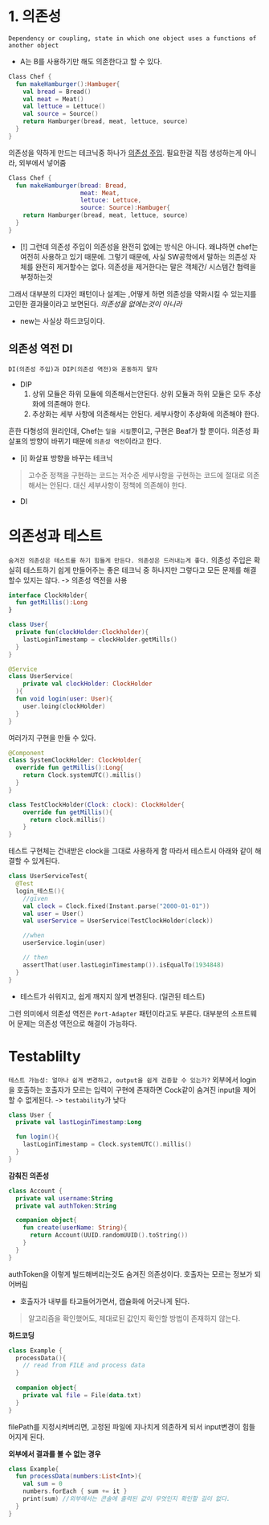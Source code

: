 # 1. 의존성
`Dependency or coupling, state in which one object uses a functions of another object`

- A는 B를 사용하기만 해도 의존한다고 할 수 있다.
```kotlin
Class Chef {
  fun makeHamburger():Hambuger{
    val bread = Bread()
    val meat = Meat()
    val lettuce = Lettuce()
    val source = Source()
    return Hamburger(bread, meat, lettuce, source)
  }
}
```

의존성을 약하게 만드는 테크닉중 하나가 <u>의존성 주입</u>.
필요한걸 직접 생성하는게 아니라, 외부에서 넣어줌
```kotlin
Class Chef {
  fun makeHamburger(bread: Bread, 
					meat: Meat,
					lettuce: Lettuce,
					source: Source):Hambuger{
    return Hamburger(bread, meat, lettuce, source)
  }
}
```

- [!] 그런데 의존성 주입이 의존성을 완전히 없에는 방식은 아니다.
왜냐하면 chef는 여전히 사용하고 있기 때문에. 그렇기 때문에, 사실 SW공학에서 말하는 의존성 자체를 완전히 제거할수는 없다. 의존성을 제거한다는 말은 객체간/ 시스템간 협력을 부정하는것

그래서 대부분의 디자인 패턴이나 설계는 ,어떻게 하면 의존성을 약화시킬 수 있는지를 고민한 결과물이라고 보면된다. *의존성을 없에는것이 아니라*

- new는 사실상 하드코딩이다.

## 의존성 역전 DI
`DI(의존성 주입)과 DIP(의존성 역전)와 혼동하지 말자`
- DIP
	1. 상위 모듈은 하위 모듈에 의존해서는안된다.
	   상위 모듈과 하위 모듈은 모두 추상화에 의존해야 한다.
	2. 추상화는 세부 사항에 의존해서는 안된다. 세부사항이 추상화에 의존해야 한다. 

흔한 다형성의 원리인데, Chef는 `일을 시킬`뿐이고, 구현은 Beaf가 할 뿐이다.
의존성 화살표의 방향이 바뀌기 때문에 `의존성 역전`이라고 한다.
- [i] 화살표 방향을 바꾸는 테크닉

> 고수준 정책을 구현하는 코드는 저수준 세부사항을 구현하는 코드에 절대로 의존해서는 안된다.
> 대신 세부사항이 정책에 의존해야 한다.

- DI
# 의존성과 테스트
`숨겨진 의존성은 테스트를 하기 힘들게 만든다. 의존성은 드러내는게 좋다.`
의존성 주입은 확실히 테스트하기 쉽게 만들어주는 좋은 테크닉 중 하나지만 그렇다고 모든 문제를 해결할수 있지는 않다. -> 의존성 역전을 사용

```kotlin
interface ClockHolder{
  fun getMillis():Long
}

class User{
  private fun(clockHolder:Clockholder){
    lastLoginTimestamp = clockHolder.getMills()
  }
}

@Service
class UserService(
    private val clockHolder: ClockHolder
  ){
  fun void login(user: User){
    user.loing(clockHolder)
  }
}
```

여러가지 구현을 만들 수 있다.
```kotlin
@Component
class SystemClockHolder: ClockHolder{
  override fun getMillis():Long{
    return Clock.systemUTC().millis()
  }
}

class TestClockHolder(Clock: clock): ClockHolder{
	override fun getMillis(){
	  return clock.millis()
	}
}
```
테스트 구현체는 건내받은 clock을 그대로 사용하게 함
따라서 테스트시 아래와 같이 해결할 수 있게된다.

```kotlin
class UserServiceTest{
  @Test
  login_테스트(){
    //given 
    val clock = Clock.fixed(Instant.parse("2000-01-01"))
    val user = User()
    val userService = UserService(TestClockHolder(clock))

	//when
	userService.login(user)

	// then
	assertThat(user.lastLoginTimestamp()).isEqualTo(1934848)
  }
}
```

- 테스트가 쉬워지고, 쉽게 깨지지 않게 변경된다. (일관된 테스트)

그런 의미에서 의존성 역전은 `Port-Adapter` 패턴이라고도 부른다. 대부분의 소프트웨어 문제는 의존성 역전으로 해결이 가능하다.

# Testablilty
`테스트 가능성: 얼마나 쉽게 변경하고, output을 쉽게 검증할 수 있는가?`
외부에서 login을 호출하는 호출자가 모르는 입력이 구현에 존재하면 Cock같이 숨겨진 input을 제어할 수 없게된다. -> `testability`가 낮다
```kotlin
class User {
  private val lastLoginTimestamp:Long

  fun login(){
    lastLoginTimestamp = Clock.systemUTC().millis()
  }
}
```

**감춰진 의존성**
```kotlin
class Account {
  private val username:String
  private val authToken:String

  companion object{
    fun create(userName: String){
      return Account(UUID.randomUUID().toString())
    }
  }
}
```
authToken을 이렇게 빌드해버리는것도 숨겨진 의존성이다. 호출자는 모르는 정보가 되어버림
- 호출자가 내부를 타고들어가면서, 캡슐화에 어긋나게 된다.
> 알고리즘을 확인했어도, 제대로된 값인지 확인할 방법이 존재하지 않는다.

**하드코딩**
```kotlin
class Example {
  processData(){
    // read from FILE and process data
  }
  
  companion object{
    private val file = File(data.txt)
  }
}
```

filePath를 지정시켜버리면, 고정된 파일에 지나치게 의존하게 되서 input변경이 힘들어지게 된다.

**외부에서 결과를 볼 수 없는 경우**
```kotlin
class Example{
  fun processData(numbers:List<Int>){
    val sum = 0
    numbers.forEach { sum += it }
    print(sum) //외부에서는 콘솔에 출력된 값이 무엇인지 확인할 길이 없다.
  }
}
```


